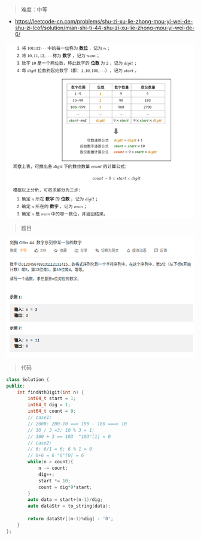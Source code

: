 > 难度：中等
- https://leetcode-cn.com/problems/shu-zi-xu-lie-zhong-mou-yi-wei-de-shu-zi-lcof/solution/mian-shi-ti-44-shu-zi-xu-lie-zhong-mou-yi-wei-de-6/



<div align="center" style="zoom:80%"><img src="./pic/44-2.png"></div>

> 题目

<div align="center" style="zoom:80%"><img src="./pic/44-1.png"></div>


> 代码

```cpp
class Solution {
public:
    int findNthDigit(int n) {
        int64_t start = 1;
        int64_t dig = 1;
        int64_t count = 9;
        // case1:
        // 2000: 200-10 ==> 190 - 180 ===> 10
        // 10 / 3 =3; 10 % 3 = 1;
        // 100 + 3 == 103  "103"[1] = 0
        // case2:
        // 6: 6/1 = 6; 6 % 1 = 0
        // 0+6 = 6 "6"[0] = 6
        while(n > count){
            n -= count;
            dig++;
            start *= 10;
            count = dig*9*start;
        }
        auto data = start+(n-1)/dig;
        auto dataStr = to_string(data);

        return dataStr[(n-1)%dig] - '0';
    }
};
```
